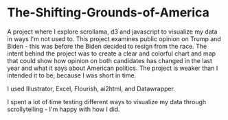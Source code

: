 # The-Shifting-Grounds-of-America
 
A project where I explore scrollama, d3 and javascript to visualize my data in ways I'm not used to. This project examines public opinion on Trump and Biden - this was before the Biden decided to resign from the race. The intent behind the project was to create a clear and colorful chart and map that could show how opinion on both candidates has changed in the last year and what it says about American politics. The project is weaker than I intended it to be, because I was short in time.

I used Illustrator, Excel, Flourish, ai2html, and Datawrapper.

I spent a lot of time testing different ways to visualize my data through scrollytelling - I'm happy with how I did.
